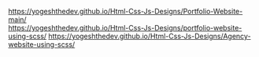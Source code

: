 https://yogeshthedev.github.io/Html-Css-Js-Designs/Portfolio-Website-main/                                                                            
https://yogeshthedev.github.io/Html-Css-Js-Designs/portfolio-website-using-scss/
https://yogeshthedev.github.io/Html-Css-Js-Designs/Agency-website-using-scss/
